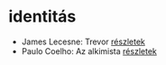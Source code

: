 # identitás

- James Lecesne: Trevor [részletek](_details/James%20Lecesne.md#id_1272)
- Paulo Coelho: Az alkimista [részletek](_details/Paulo%20Coelho.md#id_261)